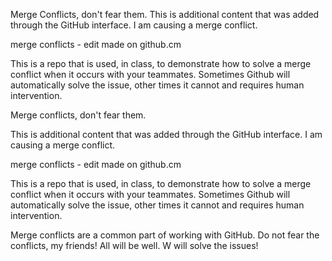 

Merge Conflicts, don't fear them.
This is additional content that was added through the GitHub interface. I am causing a merge conflict.

merge conflicts - edit made on github.cm


This is a repo that is used, in class, to demonstrate how to solve a merge conflict when it occurs with your teammates. Sometimes Github will automatically solve the issue, other times it cannot and requires human intervention.

Merge conflicts, don't fear them.

This is additional content that was added through the GitHub interface. I am causing a merge conflict.


merge conflicts - edit made on github.cm








This is a repo that is used, in class, to demonstrate how to solve a merge conflict when it occurs with your teammates. Sometimes Github will automatically solve the issue, other times it cannot and requires human intervention.


Merge conflicts are a common part of working with GitHub. Do not fear the conflicts, my friends! All will be well. W will solve the issues!